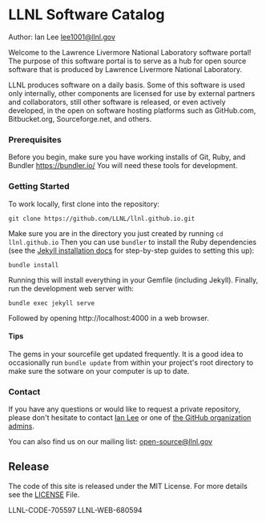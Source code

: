# LLNL Software Catalog

Author: Ian Lee <lee1001@llnl.gov>

Welcome to the Lawrence Livermore National Laboratory software portal! The purpose of this software portal is to serve as a hub for open source software that is produced by Lawrence Livermore National Laboratory.

LLNL produces software on a daily basis. Some of this software is used only internally, other components are licensed for use by external partners and collaborators, still other software is released, or even actively developed, in the open on software hosting platforms such as GitHub.com, Bitbucket.org, Sourceforge.net, and others.
### Prerequisites

Before you begin, make sure you have working installs of Git, Ruby, and Bundler <https://bundler.io/> You will need these tools for development.

### Getting Started

To work locally, first clone into the repository:

```
git clone https://github.com/LLNL/llnl.github.io.git
```

Make sure you are in the directory you just created by running `cd llnl.github.io` Then you can use `bundler` to install the Ruby dependencies (see the [Jekyll installation docs](https://jekyllrb.com/docs/installation/) for step-by-step guides to setting this up):

```
bundle install
```

Running this will install everything in your Gemfile (including Jekyll). Finally, run the development web server with:

```
bundle exec jekyll serve
```

Followed by opening http://localhost:4000 in a web browser.

#### Tips

The gems in your sourcefile get updated frequently. It is a good idea to occasionally run `bundle update` from within your project's root directory to make sure the sotware on your computer is up to date.

### Contact

If you have any questions or would like to request a private repository, please don't hesitate to contact [Ian Lee](mailto:ian@llnl.gov) or one of [the GitHub organization admins](mailto:github-admin@llnl.gov).

You can also find us on our mailing list: <open-source@llnl.gov>

## Release

The code of this site is released under the MIT License. For more details see the
[LICENSE](LICENSE) File.

LLNL-CODE-705597
LLNL-WEB-680594
